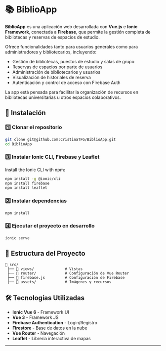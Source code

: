 # 📚 BiblioApp
**BiblioApp** es una aplicación web desarrollada con **Vue.js** e **Ionic Framework**, conectada a **Firebase**, que permite la gestión completa de bibliotecas y reservas de espacios de estudio.

Ofrece funcionalidades tanto para usuarios generales como para administradores y bibliotecarios, incluyendo:
- Gestión de bibliotecas, puestos de estudio y salas de grupo
- Reservas de espacios por parte de usuarios
- Administración de bibliotecarios y usuarios
- Visualización de historiales de reserva
- Autenticación y control de acceso con Firebase Auth

La app está pensada para facilitar la organización de recursos en bibliotecas universitarias u otros espacios colaborativos.

## 🚀 Instalación
### 1️⃣ Clonar el repositorio
```sh
git clone git@github.com:CristinaTFG/BiblioApp.git
cd BiblioApp
```

### 3️⃣ Instalar Ionic CLI, Firebase y Leaflet
Install the Ionic CLI with npm:
```sh
npm install -g @ionic/cli
npm install firebase
npm install leaflet
```

### 2️⃣ Instalar dependencias
```sh
npm install
```

### 4️⃣ Ejecutar el proyecto en desarrollo
```sh
ionic serve
```

## 📁 Estructura del Proyecto
```
📂 src/
 ├── 📂 views/              # Vistas  
 ├── 📂 router/             # Configuración de Vue Router
 ├── 📂 firebase.js         # Configuración de Firebase
 ├── 📂 assets/             # Imágenes y recursos
```

## 🛠️ Tecnologías Utilizadas
- **Ionic Vue 6** - Framework UI
- **Vue 3** - Framework JS
- **Firebase Authentication** - Login/Registro
- **Firestore** - Base de datos en la nube
- **Vue Router** - Navegación
- **Leaflet** - Libreria interactiva de mapas
  
---
